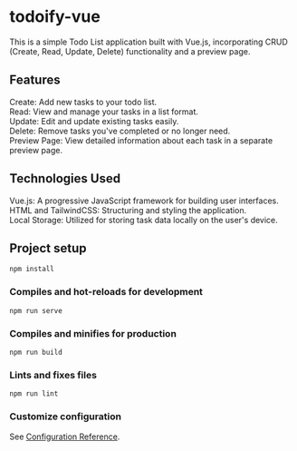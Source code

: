 # todoify-vue
This is a simple Todo List application built with Vue.js, incorporating CRUD (Create, Read, Update, Delete) functionality and a preview page.

## Features

Create: Add new tasks to your todo list. <br>
Read: View and manage your tasks in a list format. <br>
Update: Edit and update existing tasks easily. <br>
Delete: Remove tasks you've completed or no longer need. <br>
Preview Page: View detailed information about each task in a separate preview page.

## Technologies Used
Vue.js: A progressive JavaScript framework for building user interfaces. <br>
HTML and TailwindCSS: Structuring and styling the application. <br>
Local Storage: Utilized for storing task data locally on the user's device.


## Project setup
```
npm install
```

### Compiles and hot-reloads for development
```
npm run serve
```

### Compiles and minifies for production
```
npm run build
```

### Lints and fixes files
```
npm run lint
```

### Customize configuration
See [Configuration Reference](https://cli.vuejs.org/config/).
